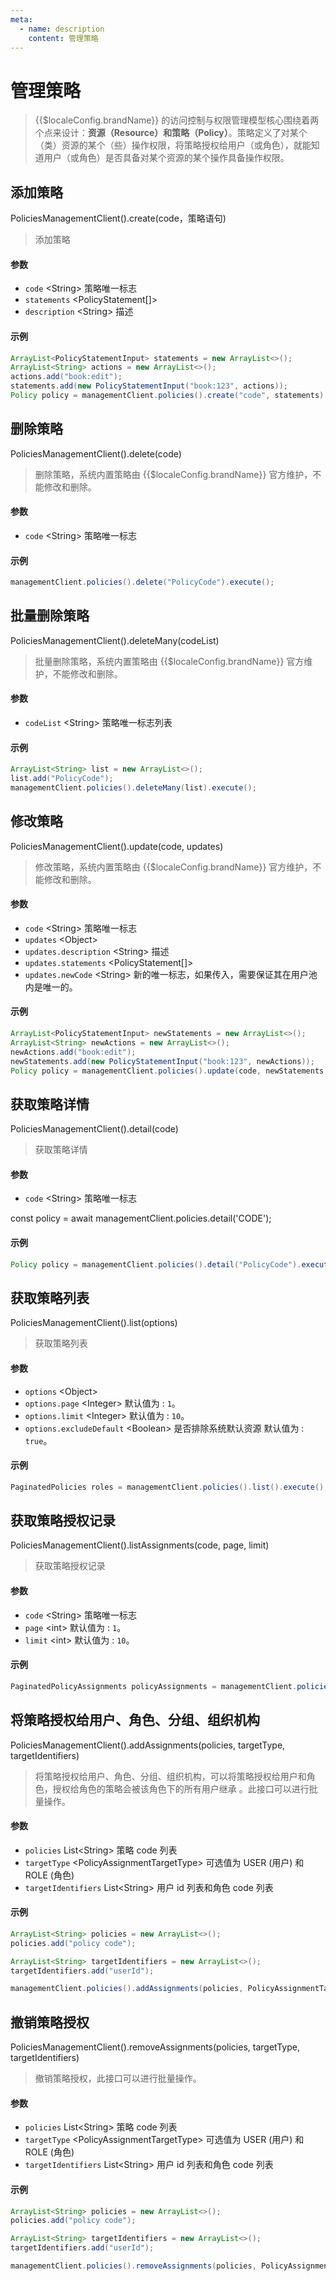 ```yaml
---
meta:
  - name: description
    content: 管理策略
---
```


# 管理策略

<LastUpdated/>

> {{$localeConfig.brandName}} 的访问控制与权限管理模型核心围绕着两个点来设计：**资源（Resource）**和**策略（Policy）**。策略定义了对某个（类）资源的某个（些）操作权限，将策略授权给用户（或角色），就能知道用户（或角色）是否具备对某个资源的某个操作具备操作权限。

## 添加策略

PoliciesManagementClient().create(code，策略语句)

> 添加策略

#### 参数

- `code` \<String\> 策略唯一标志
- `statements` \<PolicyStatement[]\> 
- `description` \<String\> 描述

#### 示例

```java
ArrayList<PolicyStatementInput> statements = new ArrayList<>();
ArrayList<String> actions = new ArrayList<>();
actions.add("book:edit");
statements.add(new PolicyStatementInput("book:123", actions));
Policy policy = managementClient.policies().create("code", statements).execute();
```

## 删除策略

PoliciesManagementClient().delete(code)

> 删除策略，系统内置策略由 {{$localeConfig.brandName}} 官方维护，不能修改和删除。

#### 参数

- `code` \<String\> 策略唯一标志

#### 示例

```java
managementClient.policies().delete("PolicyCode").execute();
```

## 批量删除策略

PoliciesManagementClient().deleteMany(codeList)

> 批量删除策略，系统内置策略由 {{$localeConfig.brandName}} 官方维护，不能修改和删除。

#### 参数

- `codeList` \<String\> 策略唯一标志列表

#### 示例

```java
ArrayList<String> list = new ArrayList<>();
list.add("PolicyCode");
managementClient.policies().deleteMany(list).execute();
```

## 修改策略

PoliciesManagementClient().update(code, updates)

> 修改策略，系统内置策略由 {{$localeConfig.brandName}} 官方维护，不能修改和删除。

#### 参数

- `code` \<String\> 策略唯一标志
- `updates` \<Object\>
- `updates.description` \<String\> 描述
- `updates.statements` \<PolicyStatement[]\>
- `updates.newCode` \<String\> 新的唯一标志，如果传入，需要保证其在用户池内是唯一的。

#### 示例

```java
ArrayList<PolicyStatementInput> newStatements = new ArrayList<>();
ArrayList<String> newActions = new ArrayList<>();
newActions.add("book:edit");
newStatements.add(new PolicyStatementInput("book:123", newActions));
Policy policy = managementClient.policies().update(code, newStatements, "desc").execute();
```

## 获取策略详情

PoliciesManagementClient().detail(code)

> 获取策略详情

#### 参数

- `code` \<String\> 策略唯一标志

const policy = await managementClient.policies.detail('CODE');

#### 示例

```java
Policy policy = managementClient.policies().detail("PolicyCode").execute();
```

## 获取策略列表

PoliciesManagementClient().list(options)

> 获取策略列表

#### 参数

- `options` \<Object\>
- `options.page` \<Integer\> 默认值为 : `1`。
- `options.limit` \<Integer\> 默认值为 : `10`。
- `options.excludeDefault` \<Boolean\> 是否排除系统默认资源 默认值为 : `true`。

#### 示例

```java
PaginatedPolicies roles = managementClient.policies().list().execute();
```

## 获取策略授权记录

PoliciesManagementClient().listAssignments(code, page, limit)

> 获取策略授权记录

#### 参数

- `code` \<String\> 策略唯一标志
- `page` \<int\> 默认值为 : `1`。
- `limit` \<int\> 默认值为 : `10`。

#### 示例

```java
PaginatedPolicyAssignments policyAssignments = managementClient.policies().listAssignments("code").execute();
```

## 将策略授权给用户、角色、分组、组织机构

PoliciesManagementClient().addAssignments(policies, targetType, targetIdentifiers)

> 将策略授权给用户、角色、分组、组织机构，可以将策略授权给用户和角色，授权给角色的策略会被该角色下的所有用户继承 。此接口可以进行批量操作。

#### 参数

- `policies` List\<String\> 策略 code 列表
- `targetType` \<PolicyAssignmentTargetType\> 可选值为 USER (用户) 和 ROLE (角色)
- `targetIdentifiers` List\<String\> 用户 id 列表和角色 code 列表

#### 示例

```java
ArrayList<String> policies = new ArrayList<>();
policies.add("policy code");

ArrayList<String> targetIdentifiers = new ArrayList<>();
targetIdentifiers.add("userId");

managementClient.policies().addAssignments(policies, PolicyAssignmentTargetType.USER, targetIdentifiers).execute();
```

## 撤销策略授权

PoliciesManagementClient().removeAssignments(policies, targetType, targetIdentifiers)

> 撤销策略授权，此接口可以进行批量操作。

#### 参数

- `policies` List\<String\> 策略 code 列表
- `targetType` \<PolicyAssignmentTargetType\> 可选值为 USER (用户) 和 ROLE (角色)
- `targetIdentifiers` List\<String\> 用户 id 列表和角色 code 列表

#### 示例

```java
ArrayList<String> policies = new ArrayList<>();
policies.add("policy code");

ArrayList<String> targetIdentifiers = new ArrayList<>();
targetIdentifiers.add("userId");

managementClient.policies().removeAssignments(policies, PolicyAssignmentTargetType.USER, targetIdentifiers).execute();
```
